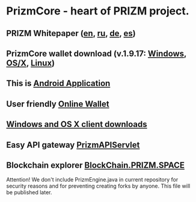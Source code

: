 # PrizmCore - heart of PRIZM project.

## PRIZM Whitepaper ([en](http://tech.prizm.space/wp/prizm_wp_en.pdf), [ru](http://tech.prizm.space/wp/prizm_wp_ru.pdf), [de](http://tech.prizm.space/wp/prizm_wp_de.pdf), [es](http://tech.prizm.space/wp/prizm_wp_es.pdf))

## PrizmCore wallet download (v.1.9.17: [Windows](http://tech.prizm.space/files/prizm-dist-1.9.17-win.exe), [OS/X](http://tech.prizm.space/files/prizm-dist-1.9.17-osx.dmg), [Linux](http://tech.prizm.space/files/prizm-dist-1.9.17-linux.tgz))

## This is [Android Application](http://tech.prizm.space/files/prizm.apk)

## User friendly [Online Wallet](https://wallet.prizma.space/index.html/)

## [Windows and OS X client downloads](http://94.130.167.158/loyalty/center/)

## Easy API gateway [PrizmAPIServlet](http://tech.prizm.space/files/prizm-api-1.9.17.tgz)

## Blockchain explorer [BlockChain.PRIZM.SPACE](http://blockchain.prizm.space/)

Attention! We don't include PrizmEngine.java in current repository for security reasons and for preventing creating forks by anyone. This file will be published later.
